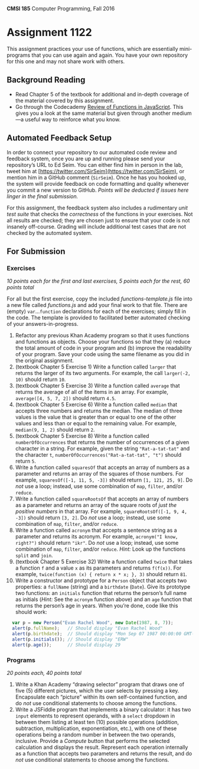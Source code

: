 **CMSI 185** Computer Programming, Fall 2016

# Assignment 1122
This assignment practices your use of functions, which are essentially mini-programs that you can use again and again. You have your own repository for this one and may not share work with others.

## Background Reading
- Read Chapter 5 of the textbook for additional and in-depth coverage of the material covered by this assignment.
- Go through the Codecademy [Review of Functions in JavaScript](https://www.codecademy.com/courses/functions_in_javascript/0/1). This gives you a look at the same material but given through another medium—a useful way to reinforce what you know.

## Automated Feedback Setup
In order to connect your repository to our automated code review and feedback system, once you are up and running please send your repository’s URL to Ed Seim. You can either find him in person in the lab, tweet him at [https://twitter.com/SirSeim](https://twitter.com/SirSeim), or mention him in a GitHub comment (`SirSeim`). Once he has you hooked up, the system will provide feedback on code formatting and quality whenever you commit a new version to GitHub. _Points will be deducted if issues here linger in the final submission._

For this assignment, the feedback system also includes a rudimentary _unit test suite_ that checks the _correctness_ of the functions in your exercises. Not all results are checked; they are chosen just to ensure that your code is not insanely off-course. Grading will include additional test cases that are not checked by the automated system.

## For Submission

### Exercises

_10 points each for the first and last exercises, 5 points each for the rest, 60 points total_

For all but the first exercise, copy the included _functions-template.js_ file into a new file called _functions.js_ and add your final work to that file. There are (empty) `var`...`function` declarations for each of the exercises; simply fill in the code. The template is provided to facilitated better automated checking of your answers-in-progress.

1. Refactor any previous Khan Academy program so that it uses functions and functions as objects. Choose your functions so that they (a) reduce the total amount of code in your program and (b) improve the readability of your program. Save your code using the same filename as you did in the original assignment.
1. (textbook Chapter 5 Exercise 1) Write a function called `larger` that returns the larger of its two arguments. For example, the call `larger(-2, 10)` should return `10`.
1. (textbook Chapter 5 Exercise 3) Write a function called `average` that returns the average of all of the items in an array. For example, `average([4, 5, 7, 2])` should return `4.5`.
1. (textbook Chapter 5 Exercise 6) Write a function called `median` that accepts three numbers and returns the median. The median of three values is the value that is greater than or equal to one of the other values and less than or equal to the remaining value. For example, `median(9, 1, 2)` should return `2`.
1. (textbook Chapter 5 Exercise 8) Write a function called `numberOfOccurrences` that returns the number of occurrences of a given character in a string. For example, given the string `"Rat-a-tat-tat"` and the character `t`, `numberOfOccurrences("Rat-a-tat-tat", "t")` should return `5`.
1. Write a function called `squaresOf` that accepts an array of numbers as a parameter and returns an array of the squares of those numbers. For example, `squaresOf([-1, 11, 5, -3])` should return `[1, 121, 25, 9]`. Do _not_ use a loop; instead, use some combination of `map`, `filter`, and/or `reduce`.
1. Write a function called `squareRootsOf` that accepts an array of numbers as a parameter and returns an array of the square roots of _just the positive numbers_ in that array. For example, `squareRootsOf([-1, 9, 4, -3])` should return `[3, 2]`. Do _not_ use a loop; instead, use some combination of `map`, `filter`, and/or `reduce`.
1. Write a function called `acronym` that accepts a sentence string as a parameter and returns its acronym. For example, `acronym("I know, right?")` should return `"ikr"`. Do _not_ use a loop; instead, use some combination of `map`, `filter`, and/or `reduce`. _Hint:_ Look up the functions `split` and `join`.
1. (textbook Chapter 5 Exercise 32) Write a function called `twice` that takes a function `f` and a value `x` as its parameters and returns `f(f(x))`. For example, `twice(function (x) { return x * x; }, 3)` should return `81`.
1. Write a constructor and prototype for a `Person` object that accepts two properties: a `fullName` (string) and a `birthdate` (`Date`). Give its prototype two functions: an `initials` function that returns the person’s full name as initials (_Hint:_ See the `acronym` function above) and an `age` function that returns the person’s age in years. When you’re done, code like this should work:
```javascript
  var p = new Person("Evan Rachel Wood", new Date(1987, 8, 7));
  alert(p.fullName);   // Should display "Evan Rachel Wood"
  alert(p.birthdate);  // Should display "Mon Sep 07 1987 00:00:00 GMT-0700 (PDT)" (time zone may vary)
  alert(p.initials()); // Should display "ERW"
  alert(p.age());      // Should display 29
```

### Programs

_20 points each, 40 points total_

1. Write a Khan Academy “drawing selector” program that draws one of five (5) different pictures, which the user selects by pressing a key. Encapsulate each “picture” within its own self-contained function, and do _not_ use conditional statements to choose among the functions.
1. Write a JSFiddle program that implements a binary calculator: it has two `input` elements to represent operands, with a `select` dropdown in between them listing at least ten (10) possible operations (addition, subtraction, multiplication, exponentiation, etc.), with one of these operations being a random number in between the two operands, inclusive. Provide a _Compute_ button that performs the selected calculation and displays the result. Represent each operation internally as a function that accepts two parameters and returns the result, and do _not_ use conditional statements to choose among the functions.
